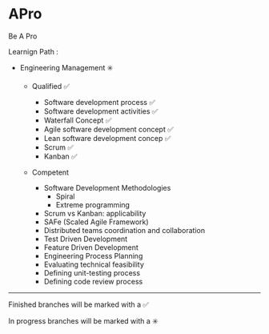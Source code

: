 # APro

Be A Pro

Learnign Path : 

- Engineering Management :eight_spoked_asterisk:

    - Qualified :white_check_mark:
        - Software development process :white_check_mark:
        - Software development activities :white_check_mark:
        - Waterfall Concept :white_check_mark:
        - Agile software development concept :white_check_mark:
        - Lean software development concep :white_check_mark:
        - Scrum :white_check_mark:
        - Kanban :white_check_mark:
		
    - Competent
        - Software Development Methodologies
            - Spiral
            - Extreme programming
        - Scrum vs Kanban: applicability
        - SAFe (Scaled Agile Framework)
        - Distributed teams coordination and collaboration
        - Test Driven Development
        - Feature Driven Development
        - Engineering Process Planning
        - Evaluating technical feasibility
        - Defining unit-testing process
        - Defining code review process

------------------------------------------------------------------------
Finished branches will be marked with a :white_check_mark:

In progress branches will be marked with a :eight_spoked_asterisk:
